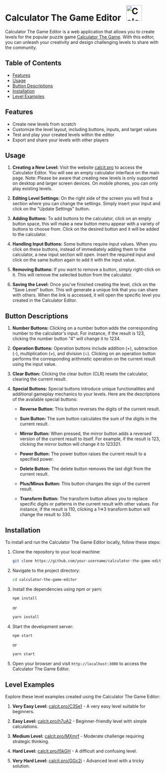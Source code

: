 # Calculator The Game Editor <img src="https://play-lh.googleusercontent.com/pMnvB-u74E-yX0IzEJG5O546vIRmZDUV5ZZVHG_Xwv3f_Gb-XaYQCU1yEi-yqU7K2Gw=w240-h480-rw" alt="Calculator The Game Editor" style="width: 50px; height: 50px; margin-bottom: -13px; margin-left: 10px">

Calculator The Game Editor is a web application that allows you to create levels for the popular puzzle game [Calculator The Game](https://play.google.com/store/apps/details?id=com.sm.calculateme&hl=en). With this editor, you can unleash your creativity and design challenging levels to share with the community.

## Table of Contents

- [Features](#features)
- [Usage](#usage)
- [Button Descriptions](#button-descriptions)
- [Installation](#installation)
- [Level Examples](#level-examples)

## Features

- Create new levels from scratch
- Customize the level layout, including buttons, inputs, and target values
- Test and play your created levels within the editor
- Export and share your levels with other players

## Usage

1. **Creating a New Level:** Visit the website [calcit.pro](https://calcit.pro) to access the Calculator Editor. You will see an empty calculator interface on the main page. Note: Please be aware that creating new levels is only supported on desktop and larger screen devices. On mobile phones, you can only play existing levels.

2. **Editing Level Settings:** On the right side of the screen you will find a section where you can change the settings. Simply insert your input and click on the "Update Settings" button.

3. **Adding Buttons:** To add buttons to the calculator, click on an empty button space, this will make a new button menu appear with a variety of buttons to choose from. Click on the desired button and it will be added to the calculator.

4. **Handling Input Buttons:** Some buttons require input values. When you click on these buttons, instead of immediately adding them to the calculator, a new input section will open. Insert the required input and click on the same button again to add it with the input value.

5. **Removing Buttons:** If you want to remove a button, simply right-click on it. This will remove the selected button from the calculator.

6. **Saving the Level:** Once you've finished creating the level, click on the "Save Level" button. This will generate a unique link that you can share with others. When the link is accessed, it will open the specific level you created in the Calculator Editor.

## Button Descriptions

1. **Number Buttons:** Clicking on a number button adds the corresponding number to the calculator's input. For instance, if the result is 123, clicking the number button "4" will change it to 1234.

2. **Operation Buttons:** Operation buttons include addition (+), subtraction (-), multiplication (×), and division (÷). Clicking on an operation button performs the corresponding arithmetic operation on the current result using the input value.

3. **Clear Button:** Clicking the clear button (CLR) resets the calculator, clearing the current result.

4. **Special Buttons:** Special buttons introduce unique functionalities and additional gameplay mechanics to your levels. Here are the descriptions of the available special buttons:

   - **Reverse Button:** This button reverses the digits of the current result.

   - **Sum Button:** The sum button calculates the sum of the digits in the current result.

   - **Mirror Button:** When pressed, the mirror button adds a reversed version of the current result to itself. For example, if the result is 123, clicking the mirror button will change it to 123321.

   - **Power Button:** The power button raises the current result to a specified power.

   - **Delete Button:** The delete button removes the last digit from the current result.

   - **Plus/Minus Button:** This button changes the sign of the current result.

   - **Transform Button:** The transform button allows you to replace specific digits or patterns in the current result with other values. For instance, if the result is 110, clicking a 1=>3 transform button will change the result to 330.

## Installation

To install and run the Calculator The Game Editor locally, follow these steps:

1. Clone the repository to your local machine:

   ```bash
   git clone https://github.com/your-username/calculator-the-game-editor.git
   ```

2. Navigate to the project directory:

   ```bash
   cd calculator-the-game-editor
   ```

3. Install the dependencies using npm or yarn:

   ```bash
   npm install
   ```

   or

   ```bash
   yarn install
   ```

4. Start the development server:

   ```bash
   npm start
   ```

   or

   ```bash
   yarn start
   ```

5. Open your browser and visit `http://localhost:3000` to access the Calculator The Game Editor.

## Level Examples

Explore these level examples created using the Calculator The Game Editor:

1. **Very Easy Level:** [calcit.pro/C3Se1](https://calcit.pro/C3Se1) - A very easy level suitable for beginners.

2. **Easy Level:** [calcit.pro/h7uA2](https://calcit.pro/h7uA2) - Beginner-friendly level with simple calculations.

3. **Medium Level:** [calcit.pro/MXmrf](https://calcit.pro/MXmrf) - Moderate challenge requiring strategic thinking.

4. **Hard Level:** [calcit.pro/l5kGH](https://calcit.pro/l5kGH) - A difficult and confusing level.

5. **Very Hard Level:** [calcit.pro/GGc2i](https://calcit.pro/GGc2i) - Advanced level with a tricky solution.
